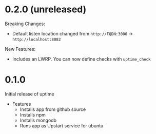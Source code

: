 # 0.2.0 (unreleased)

Breaking Changes:

* Default listen location changed from `http://FQDN:3000` -> `http://localhost:8082`

New Features:

* Includes an LWRP. You can now define checks with `uptime_check`

# 0.1.0

Initial release of uptime

* Features
  * Installs app from github source
  * Installs npm
  * Installs mongodb
  * Runs app as Upstart service for ubuntu
